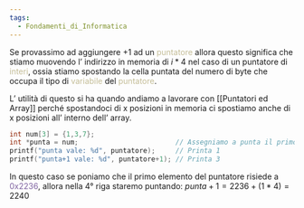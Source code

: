 ```yaml
---
tags:
  - Fondamenti_di_Informatica
---
```

Se provassimo ad aggiungere $+1$ ad un <font color="#c4bd97">puntatore</font> allora questo significa che stiamo muovendo l’ indirizzo in memoria di $i * 4$ nel caso di un puntatore di <font color="#c4bd97">interi</font>, ossia stiamo spostando la cella puntata del numero di byte che occupa il tipo di <font color="#c4bd97">variabile</font> del <font color="#c4bd97">puntatore</font>.

L’ utilità di questo si ha quando andiamo a lavorare con [[Puntatori ed Array]] perché spostandoci di x posizioni in memoria ci spostiamo anche di x posizioni all’ interno dell’ array.

```C
int num[3] = {1,3,7};
int *punta = num;                        // Assegniamo a punta il primo indirizzo
printf("punta vale: %d", puntatore);     // Printa 1
printf("punta+1 vale: %d", puntatore+1); // Printa 3
```

In questo caso se poniamo che il primo elemento del puntatore risiede a <font color="#8064a2">0x2236</font>, allora nella 4° riga staremo puntando:
$punta+1=2236+(1*4)=2240$
